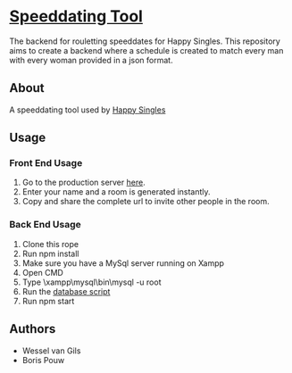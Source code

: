 # [Speeddating Tool](https://happysingles.vercel.app/create)

The backend for rouletting speeddates for Happy Singles.
This repository aims to create a backend where a schedule is created
to match every man with every woman provided in a json format.

## About

A speeddating tool used by [Happy Singles](https://github.com/Perunaz/HappySingles)

## Usage

### Front End Usage

1. Go to the production server [here](https://happysingles.vercel.app/create).
2. Enter your name and a room is generated instantly.
3. Copy and share the complete url to invite other people in the room.

### Back End Usage

1. Clone this rope
2. Run npm install
3. Make sure you have a MySql server running on Xampp
4. Open CMD
5. Type \xampp\mysql\bin\mysql -u root
6. Run the [database script](./data/database_script.sql)
7. Run npm start

## Authors

- Wessel van Gils
- Boris Pouw